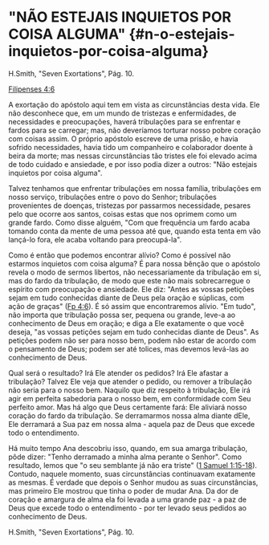 # &quot;NÃO ESTEJAIS INQUIETOS POR COISA ALGUMA&quot; {#n-o-estejais-inquietos-por-coisa-alguma}

H.Smith, &quot;Seven Exortations&quot;, Pág. 10.

[Filipenses 4:6](http://bibliaonline.com.br/acf/fp/4/6)

A exortação do apóstolo aqui tem em vista as circunstâncias desta vida. Ele não desconhece que, em um mundo de tristezas e enfermidades, de necessidades e preocupações, haverá tribulações para se enfrentar e fardos para se carregar; mas, não deveríamos torturar nosso pobre coração com coisas assim. O próprio apóstolo escreve de uma prisão, e havia sofrido necessidades, havia tido um companheiro e colaborador doente à beira da morte; mas nessas circunstâncias tão tristes ele foi elevado acima de todo cuidado e ansiedade, e por isso podia dizer a outros: &quot;Não estejais inquietos por coisa alguma&quot;.

Talvez tenhamos que enfrentar tribulações em nossa família, tribulações em nosso serviço, tribulações entre o povo do Senhor; tribulações provenientes de doenças, tristezas por passarmos necessidade, pesares pelo que ocorre aos santos, coisas estas que nos oprimem como um grande fardo. Como disse alguém, &quot;Com que frequência um fardo acaba tomando conta da mente de uma pessoa até que, quando esta tenta em vão lançá-lo fora, ele acaba voltando para preocupá-la&quot;.

Como é então que podemos encontrar alívio? Como é possível não estarmos inquietos com coisa alguma? É para nossa bênção que o apóstolo revela o modo de sermos libertos, não necessariamente da tribulação em si, mas do fardo da tribulação, de modo que este não mais sobrecarregue o espírito com preocupação e ansiedade. Ele diz: &quot;Antes as vossas petições sejam em tudo conhecidas diante de Deus pela oração e súplicas, com ação de graças&quot; ([Fp 4:6](http://bibliaonline.com.br/acf/fp/4/6)). É só assim que encontraremos alívio. &quot;Em tudo&quot;, não importa que tribulação possa ser, pequena ou grande, leve-a ao conhecimento de Deus em oração; e diga a Ele exatamente o que você deseja, &quot;as vossas petições sejam em tudo conhecidas diante de Deus&quot;. As petições podem não ser para nosso bem, podem não estar de acordo com o pensamento de Deus; podem ser até tolices, mas devemos levá-las ao conhecimento de Deus.

Qual será o resultado? Irá Ele atender os pedidos? Irá Ele afastar a tribulação? Talvez Ele veja que atender o pedido, ou remover a tribulação não seria para o nosso bem. Naquilo que diz respeito à tribulação, Ele irá agir em perfeita sabedoria para o nosso bem, em conformidade com Seu perfeito amor. Mas há algo que Deus certamente fará: Ele aliviará nosso coração do fardo da tribulação. Se derramarmos nossa alma diante dEle, Ele derramará a Sua paz em nossa alma - aquela paz de Deus que excede todo o entendimento.

Há muito tempo Ana descobriu isso, quando, em sua amarga tribulação, pôde dizer: &quot;Tenho derramado a minha alma perante o Senhor&quot;. Como resultado, lemos que &quot;o seu semblante já não era triste&quot; ([1 Samuel 1:15-18](http://bibliaonline.com.br/acf/1sm/1/15-18)). Contudo, naquele momento, suas circunstâncias continuavam exatamente as mesmas. É verdade que depois o Senhor mudou as suas circunstâncias, mas primeiro Ele mostrou que tinha o poder de mudar Ana. Da dor de coração e amargura de alma ela foi levada a uma grande paz - a paz de Deus que excede todo o entendimento - por ter levado seus pedidos ao conhecimento de Deus.

H.Smith, &quot;Seven Exortations&quot;, Pág. 10.